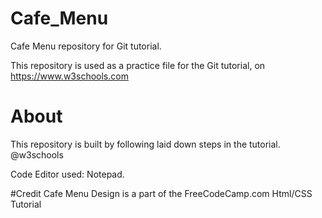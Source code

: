 # Cafe_Menu

Cafe Menu repository for Git tutorial.

This repository is used as a practice file for the Git tutorial, on https://www.w3schools.com

# About
This repository is built by following laid down steps in the tutorial. @w3schools

Code Editor used: Notepad.

#Credit
Cafe Menu Design is a part of the FreeCodeCamp.com Html/CSS Tutorial


